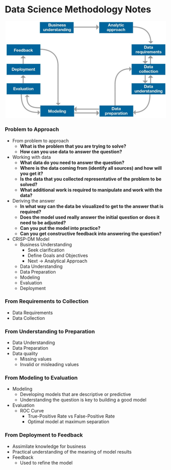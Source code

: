# Data Science Methodology Notes

<p align="center"><img src="method.jpg" width="500"></p>

### Problem to Approach
- From problem to approach
    - **What is the problem that you are trying to solve?**
    - **How can you use data to answer the question?**
- Working with data
    - **What data do you need to answer the question?**
    - **Where is the data coming from (identify all sources) and how will you get it?**
    - **Is the data that you collected representative of the problem to be solved?**
    - **What additional work is required to manipulate and work with the data?**
- Deriving the answer
    - **In what way can the data be visualized to get to the answer that is required?**
    - **Does the model used really answer the initial question or does it need to be adjusted?**
    - **Can you put the model into practice?**
    - **Can you get constructive feedback into answering the question?**
- CRISP-DM Model
    - Business Understanding
        - Seek clarification
        - Define Goals and Objectives
        - Next → Analytical Approach
    - Data Understanding
    - Data Preparation
    - Modeling
    - Evaluation
    - Deployment

### From Requirements to Collection
- Data Requirements
- Data Collection

### From Understanding to Preparation
- Data Understanding
- Data Preparation
- Data quality
    - Missing values
    - Invalid or misleading values

### From Modeling to Evaluation
- Modeling
    - Developing models that are descriptive or predictive
    - Understanding the question is key to building a good model
- Evaluation
    - ROC Curve
        - True-Positive Rate vs False-Positive Rate
        - Optimal model at maximum separation

### From Deployment to Feedback
- Assimilate knowledge for business
- Practical understanding of the meaning of model results
- Feedback
    - Used to refine the model